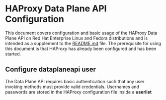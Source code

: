 # HAProxy Data Plane API Configuration
This document covers configuration and basic usage of the HAProxy Data Plane API on Red Hat Enterprise Linux and Fedora distributions and is intended as a supplement to the [README.md](README.md) file.  The prerequisite for using this document is that HAProxy has already been configured and has been started.

## Configure dataplaneapi user
The Data Plane API requires basic authentication such that any user invoking methods must provide valid credentials.
Usernames and passwords are stored in the HAProxy configuration file inside a **userlist** 

<!--stackedit_data:
eyJoaXN0b3J5IjpbMTIwNjM3Mzk1MywxNTkyNDQ1OTA2LDI1OT
E4MjE2MCwxODAzODA3ODU2XX0=
-->